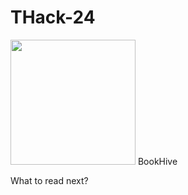 # THack-24

<img src= "![Logo](https://github.com/CrossBytes/THack-24/assets/126707783/d6b16fc9-a63d-4229-8dc2-bcf7b83d6eae)" width = "200"/>  
BookHive  

What to read next?
